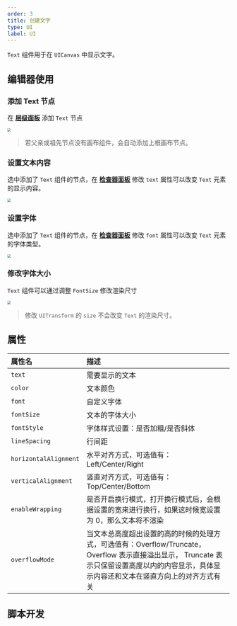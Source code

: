 ```yaml
---
order: 3
title: 创建文字
type: UI
label: UI
---
```


`Text` 组件用于在 `UICanvas` 中显示文字。

## 编辑器使用

### 添加 Text 节点

在 **[层级面板](/docs/interface/hierarchy/)** 添加 `Text` 节点

<img src="https://mdn.alipayobjects.com/huamei_yo47yq/afts/img/A*yklkSI-wIq0AAAAAAAAAAAAAehuCAQ/original" style="zoom:50%;" />

> 若父亲或祖先节点没有画布组件，会自动添加上根画布节点。

### 设置文本内容

选中添加了 `Text` 组件的节点，在 **[检查器面板](/docs/interface/inspector)** 修改 `text` 属性可以改变 `Text` 元素的显示内容。

<img src="https://mdn.alipayobjects.com/huamei_yo47yq/afts/img/A*j46eSYWAfVYAAAAAAAAAAAAAehuCAQ/original" style="zoom:50%;" />

### 设置字体

选中添加了 `Text` 组件的节点，在 **[检查器面板](/docs/interface/inspector)** 修改 `font` 属性可以改变 `Text` 元素的字体类型。

<img src="https://mdn.alipayobjects.com/huamei_yo47yq/afts/img/A*vR-rR7eGHZkAAAAAAAAAAAAAehuCAQ/original" style="zoom:50%;" />

### 修改字体大小

`Text` 组件可以通过调整 `FontSize` 修改渲染尺寸

<img src="https://mdn.alipayobjects.com/huamei_yo47yq/afts/img/A*DcrDR6Y_fKAAAAAAAAAAAAAAehuCAQ/original" style="zoom:50%;" />

> 修改 `UITransform` 的 `size` 不会改变 `Text` 的渲染尺寸。

## 属性

| 属性名 | 描述 |
| :-- | :-- |
| `text` | 需要显示的文本 |
| `color` | 文本颜色 |
| `font` | 自定义字体 |
| `fontSize` | 文本的字体大小 |
| `fontStyle` | 字体样式设置：是否加粗/是否斜体 |
| `lineSpacing` | 行间距 |
| `horizontalAlignment` | 水平对齐方式，可选值有：Left/Center/Right |
| `verticalAlignment` | 竖直对齐方式，可选值有：Top/Center/Bottom |
| `enableWrapping` | 是否开启换行模式，打开换行模式后，会根据设置的宽来进行换行，如果这时候宽设置为 0，那么文本将不渲染 |
| `overflowMode` | 当文本总高度超出设置的高的时候的处理方式，可选值有：Overflow/Truncate， Overflow 表示直接溢出显示， Truncate 表示只保留设置高度以内的内容显示，具体显示内容还和文本在竖直方向上的对齐方式有关 |

## 脚本开发

<playground src="ui-Text.ts"></playground>
